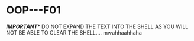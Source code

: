 # OOP---F01
*********IMPORTANT**********
DO NOT EXPAND THE TEXT INTO THE SHELL AS YOU WILL NOT BE ABLE TO CLEAR THE SHELL.... mwahhaahhaha
